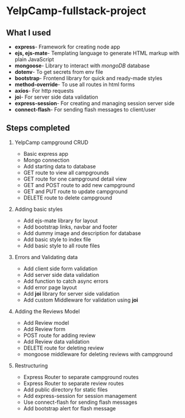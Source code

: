 # YelpCamp-fullstack-project

## What I used

- **express**- Framework for creating node app
- **ejs, ejs-mate**- Templating language to generate HTML markup with plain JavaScript
- **mongoose**- Library to interact with *mongoDB* database
- **dotenv**- To get secrets from env file
- **bootstrap**- Frontend library for quick and ready-made styles
- **method-override**- To use all routes in html forms
- **axios**- For http requests
- **joi**- For server side data validation
- **express-session**- For creating and managing session server side
- **connect-flash**- For sending flash messages to client/user

## Steps completed

1. YelpCamp campground CRUD
    - Basic express app
    - Mongo connection
    - Add starting data to database
    - GET route to view all campgrounds
    - GET route for one campground detail view
    - GET and POST route to add new campground
    - GET and PUT route to update campground
    - DELETE route to delete campground

2. Adding basic styles
    - Add ejs-mate library for layout
    - Add bootstrap links, navbar and footer
    - Add dummy image and description for database
    - Add basic style to index file
    - Add basic style to all route files

3. Errors and Validating data
   - Add client side form validation
   - Add server side data validation
   - Add function to catch async errors
   - Add error page layout
   - Add **joi** library for server side validation
   - Add custom Middleware for validation using **joi**

4. Adding the Reviews Model
    - Add Review model
    - Add Review form
    - POST route for adding review
    - Add Review data validation
    - DELETE route for deleting review
    - mongoose middleware for deleting reviews with campground

5. Restructuring
    - Express Router to separate campground routes
    - Express Router to separate review routes
    - Add public directory for static files
    - Add express-session for session management
    - Use connect-flash for sending flash messages
    - Add bootstrap alert for flash message

